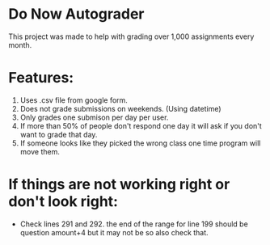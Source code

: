 # Do Now Autograder

This project was made to help with grading over 1,000 assignments every month.

# Features:

1. Uses .csv file from google form.
2. Does not grade submissions on weekends. (Using datetime)
3. Only grades one submison per day per user.
4. If more than 50% of people don't respond one day it will ask if you don't want to grade that day.
5. If someone looks like they picked the wrong class one time program will move them.

# If things are not working right or don't look right:
- Check lines 291 and 292. the end of the range for line 199 should be question amount+4 but it may not be so also check that.